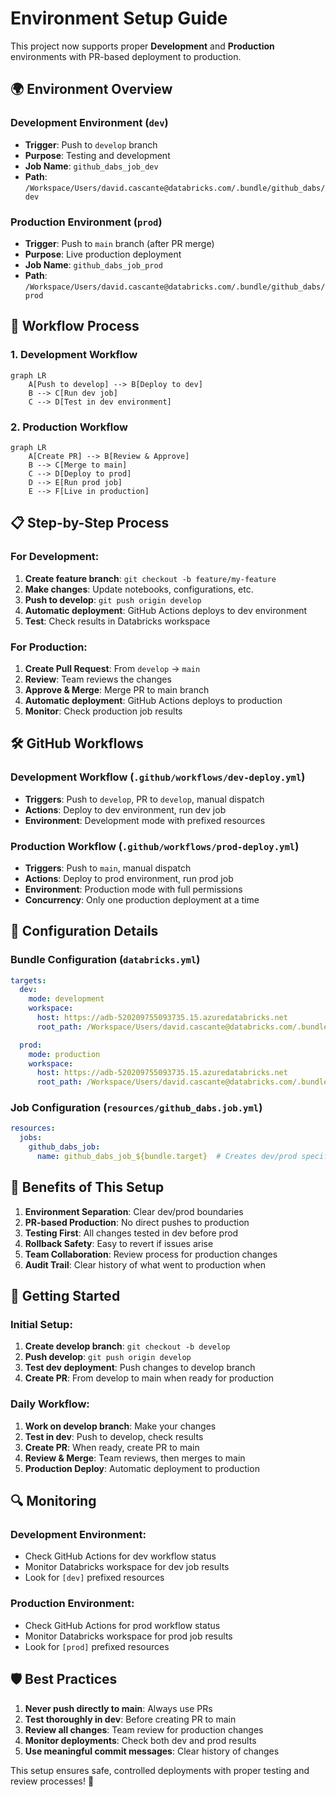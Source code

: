 # Environment Setup Guide

This project now supports proper **Development** and **Production** environments with PR-based deployment to production.

## 🌍 Environment Overview

### **Development Environment (`dev`)**
- **Trigger**: Push to `develop` branch
- **Purpose**: Testing and development
- **Job Name**: `github_dabs_job_dev`
- **Path**: `/Workspace/Users/david.cascante@databricks.com/.bundle/github_dabs/dev`

### **Production Environment (`prod`)**
- **Trigger**: Push to `main` branch (after PR merge)
- **Purpose**: Live production deployment
- **Job Name**: `github_dabs_job_prod`
- **Path**: `/Workspace/Users/david.cascante@databricks.com/.bundle/github_dabs/prod`

## 🔄 Workflow Process

### **1. Development Workflow**
```mermaid
graph LR
    A[Push to develop] --> B[Deploy to dev]
    B --> C[Run dev job]
    C --> D[Test in dev environment]
```

### **2. Production Workflow**
```mermaid
graph LR
    A[Create PR] --> B[Review & Approve]
    B --> C[Merge to main]
    C --> D[Deploy to prod]
    D --> E[Run prod job]
    E --> F[Live in production]
```

## 📋 Step-by-Step Process

### **For Development:**
1. **Create feature branch**: `git checkout -b feature/my-feature`
2. **Make changes**: Update notebooks, configurations, etc.
3. **Push to develop**: `git push origin develop`
4. **Automatic deployment**: GitHub Actions deploys to dev environment
5. **Test**: Check results in Databricks workspace

### **For Production:**
1. **Create Pull Request**: From `develop` → `main`
2. **Review**: Team reviews the changes
3. **Approve & Merge**: Merge PR to main branch
4. **Automatic deployment**: GitHub Actions deploys to production
5. **Monitor**: Check production job results

## 🛠️ GitHub Workflows

### **Development Workflow** (`.github/workflows/dev-deploy.yml`)
- **Triggers**: Push to `develop`, PR to `develop`, manual dispatch
- **Actions**: Deploy to dev environment, run dev job
- **Environment**: Development mode with prefixed resources

### **Production Workflow** (`.github/workflows/prod-deploy.yml`)
- **Triggers**: Push to `main`, manual dispatch
- **Actions**: Deploy to prod environment, run prod job
- **Environment**: Production mode with full permissions
- **Concurrency**: Only one production deployment at a time

## 🔧 Configuration Details

### **Bundle Configuration** (`databricks.yml`)
```yaml
targets:
  dev:
    mode: development
    workspace:
      host: https://adb-520209755093735.15.azuredatabricks.net
      root_path: /Workspace/Users/david.cascante@databricks.com/.bundle/github_dabs/dev

  prod:
    mode: production
    workspace:
      host: https://adb-520209755093735.15.azuredatabricks.net
      root_path: /Workspace/Users/david.cascante@databricks.com/.bundle/github_dabs/prod
```

### **Job Configuration** (`resources/github_dabs.job.yml`)
```yaml
resources:
  jobs:
    github_dabs_job:
      name: github_dabs_job_${bundle.target}  # Creates dev/prod specific names
```

## 🎯 Benefits of This Setup

1. **Environment Separation**: Clear dev/prod boundaries
2. **PR-based Production**: No direct pushes to production
3. **Testing First**: All changes tested in dev before prod
4. **Rollback Safety**: Easy to revert if issues arise
5. **Team Collaboration**: Review process for production changes
6. **Audit Trail**: Clear history of what went to production when

## 🚀 Getting Started

### **Initial Setup:**
1. **Create develop branch**: `git checkout -b develop`
2. **Push develop**: `git push origin develop`
3. **Test dev deployment**: Push changes to develop branch
4. **Create PR**: From develop to main when ready for production

### **Daily Workflow:**
1. **Work on develop branch**: Make your changes
2. **Test in dev**: Push to develop, check results
3. **Create PR**: When ready, create PR to main
4. **Review & Merge**: Team reviews, then merges to main
5. **Production Deploy**: Automatic deployment to production

## 🔍 Monitoring

### **Development Environment:**
- Check GitHub Actions for dev workflow status
- Monitor Databricks workspace for dev job results
- Look for `[dev]` prefixed resources

### **Production Environment:**
- Check GitHub Actions for prod workflow status
- Monitor Databricks workspace for prod job results
- Look for `[prod]` prefixed resources

## 🛡️ Best Practices

1. **Never push directly to main**: Always use PRs
2. **Test thoroughly in dev**: Before creating PR to main
3. **Review all changes**: Team review for production changes
4. **Monitor deployments**: Check both dev and prod results
5. **Use meaningful commit messages**: Clear history of changes

This setup ensures safe, controlled deployments with proper testing and review processes! 🎉
